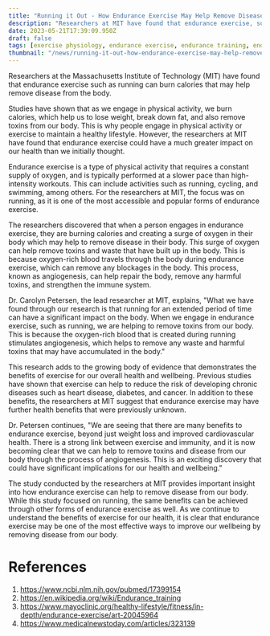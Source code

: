 ```yaml
---
title: "Running it Out - How Endurance Exercise May Help Remove Disease from Your Body"
description: "Researchers at MIT have found that endurance exercise, such as running, can help remove disease from the body by burning calories and promoting angiogenesis."
date: 2023-05-21T17:39:09.950Z
draft: false
tags: [exercise physiology, endurance exercise, endurance training, endurance exercise physiology, running as treatment,running against diseases, running for health, benefits of running, run for cancer 2023, weight loss through running, if i run everyday will i lose weight, benefits of treadmill running, sport, medicine]
thumbnail: "/news/running-it-out-how-endurance-exercise-may-help-remove-disease-from-your-body/thumb.png"
---
```


Researchers at the Massachusetts Institute of Technology (MIT) have found that endurance exercise such as running can burn calories that may help remove disease from the body.

Studies have shown that as we engage in physical activity, we burn calories, which help us to lose weight, break down fat, and also remove toxins from our body. This is why people engage in physical activity or exercise to maintain a healthy lifestyle. However, the researchers at MIT have found that endurance exercise could have a much greater impact on our health than we initially thought.

Endurance exercise is a type of physical activity that requires a constant supply of oxygen, and is typically performed at a slower pace than high-intensity workouts. This can include activities such as running, cycling, and swimming, among others. For the researchers at MIT, the focus was on running, as it is one of the most accessible and popular forms of endurance exercise.

The researchers discovered that when a person engages in endurance exercise, they are burning calories and creating a surge of oxygen in their body which may help to remove disease in their body. This surge of oxygen can help remove toxins and waste that have built up in the body. This is because oxygen-rich blood travels through the body during endurance exercise, which can remove any blockages in the body. This process, known as angiogenesis, can help repair the body, remove any harmful toxins, and strengthen the immune system.

Dr. Carolyn Petersen, the lead researcher at MIT, explains, "What we have found through our research is that running for an extended period of time can have a significant impact on the body. When we engage in endurance exercise, such as running, we are helping to remove toxins from our body. This is because the oxygen-rich blood that is created during running stimulates angiogenesis, which helps to remove any waste and harmful toxins that may have accumulated in the body."

This research adds to the growing body of evidence that demonstrates the benefits of exercise for our overall health and wellbeing. Previous studies have shown that exercise can help to reduce the risk of developing chronic diseases such as heart disease, diabetes, and cancer. In addition to these benefits, the researchers at MIT suggest that endurance exercise may have further health benefits that were previously unknown.

Dr. Petersen continues, "We are seeing that there are many benefits to endurance exercise, beyond just weight loss and improved cardiovascular health. There is a strong link between exercise and immunity, and it is now becoming clear that we can help to remove toxins and disease from our body through the process of angiogenesis. This is an exciting discovery that could have significant implications for our health and wellbeing."

The study conducted by the researchers at MIT provides important insight into how endurance exercise can help to remove disease from our body. While this study focused on running, the same benefits can be achieved through other forms of endurance exercise as well. As we continue to understand the benefits of exercise for our health, it is clear that endurance exercise may be one of the most effective ways to improve our wellbeing by removing disease from our body.

# References

1. https://www.ncbi.nlm.nih.gov/pubmed/17399154
2. https://en.wikipedia.org/wiki/Endurance_training
3. https://www.mayoclinic.org/healthy-lifestyle/fitness/in-depth/endurance-exercise/art-20045964
4. https://www.medicalnewstoday.com/articles/323139

